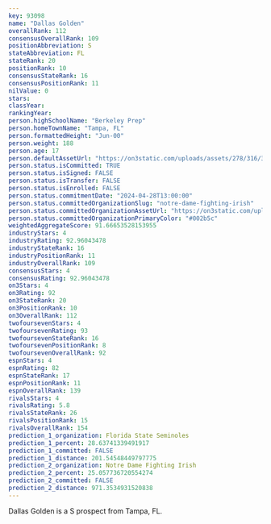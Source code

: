 ```yaml
---
key: 93098
name: "Dallas Golden"
overallRank: 112
consensusOverallRank: 109
positionAbbreviation: S
stateAbbreviation: FL
stateRank: 20
positionRank: 10
consensusStateRank: 16
consensusPositionRank: 11
nilValue: 0
stars: 
classYear: 
rankingYear: 
person.highSchoolName: "Berkeley Prep"
person.homeTownName: "Tampa, FL"
person.formattedHeight: "Jun-00"
person.weight: 188
person.age: 17
person.defaultAssetUrl: "https://on3static.com/uploads/assets/278/316/316278.png"
person.status.isCommitted: TRUE
person.status.isSigned: FALSE
person.status.isTransfer: FALSE
person.status.isEnrolled: FALSE
person.status.commitmentDate: "2024-04-28T13:00:00"
person.status.committedOrganizationSlug: "notre-dame-fighting-irish"
person.status.committedOrganizationAssetUrl: "https://on3static.com/uploads/assets/123/150/150123.svg"
person.status.committedOrganizationPrimaryColor: "#002b5c"
weightedAggregateScore: 91.66653528153955
industryStars: 4
industryRating: 92.96043478
industryStateRank: 16
industryPositionRank: 11
industryOverallRank: 109
consensusStars: 4
consensusRating: 92.96043478
on3Stars: 4
on3Rating: 92
on3StateRank: 20
on3PositionRank: 10
on3OverallRank: 112
twofoursevenStars: 4
twofoursevenRating: 93
twofoursevenStateRank: 16
twofoursevenPositionRank: 8
twofoursevenOverallRank: 92
espnStars: 4
espnRating: 82
espnStateRank: 17
espnPositionRank: 11
espnOverallRank: 139
rivalsStars: 4
rivalsRating: 5.8
rivalsStateRank: 26
rivalsPositionRank: 15
rivalsOverallRank: 154
prediction_1_organization: Florida State Seminoles
prediction_1_percent: 28.63741339491917
prediction_1_committed: FALSE
prediction_1_distance: 201.54548449797775
prediction_2_organization: Notre Dame Fighting Irish
prediction_2_percent: 25.057736720554274
prediction_2_committed: FALSE
prediction_2_distance: 971.3534931520838
---
```

Dallas Golden is a S prospect from Tampa, FL.